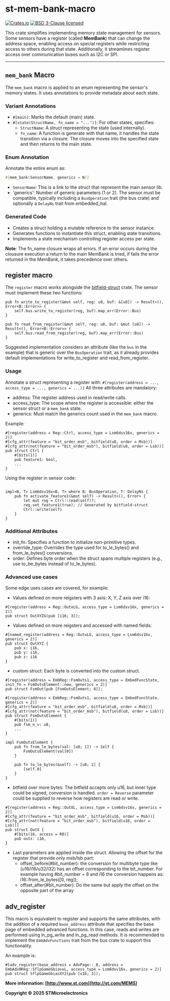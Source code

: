 # st-mem-bank-macro
[![Crates.io][crates-badge]][crates-url]
[![BSD 3-Clause licensed][bsd-badge]][bsd-url]

[crates-badge]: https://img.shields.io/crates/v/st-mem-bank-macro
[crates-url]: https://crates.io/crates/st-mem-bank-macro
[bsd-badge]: https://img.shields.io/crates/l/st-mem-bank-macro
[bsd-url]: https://opensource.org/licenses/BSD-3-Clause

This crate simplifies implementing memory state management for sensors. Some sensors have a register (called **MemBank**) that can change the address space, enabling access on special registers while restricting access to others during that state. Additionally, it streamlines register access over communication buses such as I2C or SPI.

---

## `mem_bank` Macro

The `mem_bank` macro is applied to an enum representing the sensor's memory states. It uses annotations to provide metadata about each state.

### Variant Annotations

- `#[main]`: Marks the default (main) state.
- `#[state(StructName, fn_name = "...")]`: For other states, specifies:
  - `StructName`: A struct representing the state (used internally).
  - `fn_name`: A function is generate with that name, it handles the state transition via a closure. The closure moves into the specified state and then returns to the main state.

### Enum Annotation

Annotate the entire enum as:

```rust
#[mem_bank(SensorName, generics = N)]
```
- `SensorName`: This is a link to the struct that represent the main sensor lib.
- 'generics': Number of generic parameters (1 or 2). The sensor must be compatible, typically including a `BusOperation` trait (the bus crate) and optionally a `DelayNs` trait from embedded_hal.


### Generated Code

- Creates a struct holding a mutable reference to the sensor instance.
- Generates functions to instantiate this struct, enabling state transitions.
- Implements a state mechanism controlling register access per state.

**Note**: The fn_name closure wraps all errors. If an error occurs during the clousure execution a return to the main MemBank is tried, if fails the error returned   in the MemBank, it takes precedence over others.

## register macro

The `register` macro works alongside the [bitfield-struct](https://crates.io/crates/bitfield-struct) crate. The sensor must implement these two functions:
```[Rust]
pub fn write_to_register(&mut self, reg: u8, buf: &[u8]) -> Result<(), Error<B::Error>> {
    self.bus.write_to_register(reg, buf).map_err(Error::Bus)
}

pub fn read_from_register(&mut self, reg: u8, buf: &mut [u8]) -> Result<(), Error<B::Error>> {
    self.bus.read_from_register(reg, buf).map_err(Error::Bus)
}
```
Suggested implementation considers an attribute (like the `bus` in the example) that is generic over the `BusOperation` trait, as it already provides default implementations for write_to_register and read_from_register.


### Usage

Annotate a struct representing a register with: `#[register(address = ..., access_type = ..., generics = ...)]`
All three attributes are mandatory:
- address: The register address used in read/write calls.
- access_type: The scope where the register is accessible: either the sensor struct or a `mem_bank` state.
- generics: Must match the generics count used in the `mem_bank` macro.

Example:

```[Rust]
#[register(address = Reg::Ctrl, access_type = Lsm6dsv16x, generics = 2)]
#[cfg_attr(feature = "bit_order_msb", bitfield(u8, order = Msb))]
#[cfg_attr(not(feature = "bit_order_msb"), bitfield(u8, order = Lsb))]
pub struct Ctrl {
    #[bits(1)]
    pub feature1: bool,
    ...
}
```

Using the register in sensor code:
```[Rust]

impl<B, T> Lsm6dsv16x<B, T> where B: BusOperation, T: DelayNs {
    pub fn activate_feature1(&mut self) -> Result<(), Error> {
        let mut reg = Ctrl::read(self)?;
        reg.set_feature1(true); // Generated by bitfield-struct
        Ctrl::write(self)
    }
}

```

### Additional Attributes
- init_fn: Specifies a function to initialize non-primitive types.
- override_type: Overrides the type used for to_le_bytes() and from_le_bytes() conversions.
- order: Defines byte order when the struct spans multiple registers (e.g., use to_be_bytes instead of to_le_bytes).

### Advanced use cases

Some edge uses cases are covered, for example:

- Values defined on more reigsters with 3 axis: X, Y, Z axis over i16:
```
#[register(address = Reg::OutxLG, access_type = Lsm6dsv16x, generics = 2)]
pub struct OutXYZG(pub [i16; 3]);
```
- Values defined on more reigsters and accessed with named fields:
```
#[named_register(address = Reg::OutxLG, access_type = Lsm6dsv16x, generics = 2)]
pub struct OutXYZ {
    pub x: i16,
    pub y: i16,
    pub z: i16
}
```

- custom struct: Each byte is converted into the custom struct.
```
#[register(address = EmbReg::FsmOuts1, access_type = EmbedFuncState, init_fn = FsmOutsElement::new, generics = 2)]
pub struct FsmOut(pub [FsmOutsElement; 8]);

#[register(address = EmbReg::FsmOuts1, access_type = EmbedFuncState, generics = 2)]
#[cfg_attr(feature = "bit_order_msb", bitfield(u8, order = Msb))]
#[cfg_attr(not(feature = "bit_order_msb"), bitfield(u8, order = Lsb))]
pub struct FsmOutsElement {
    #[bits(1)]
    pub fsm_n_v: u8,
    ...
}

impl FsmOutsElement {
    pub fn from_le_bytes(val: [u8; 1]) -> Self {
        FsmOutsElement(val[0])
    }

    pub fn to_le_bytes(&self) -> [u8; 1] {
        [self.0]
    }
}
```
- bitfield over more bytes: The bitfield accepts only u16, but inner type could be signed, conversion is handled. `order = Reverse` parameter could be supplied to reverse how registers are read or write.
```[rust]
#[register(address = Reg::OutXL, access_type = Lsm6dsv16x, generics = 2)]
#[cfg_attr(feature = "bit_order_msb", bitfield(u16, order = Msb))]
#[cfg_attr(not(feature = "bit_order_msb"), bitfield(u16, order = Lsb))]
pub struct OutX {
    #[bits(16, access = RO)]
    pub outx: i16,
}
```

- Last parameters are applied inside the struct. Allowing the offset for the register that provide only msb/lsb part:
    - offset_before(#bit_number): the conversion for multibyte type like (u16/i16/u32/i32) has an offset corresponding to the bit_number. For example having #bit_number = 8 and i16 the conversion happens as: i16::from_le_bytes([0, reg]);
    - offset_after(#bit_number): Do the same but apply the offset on the opposite part of the array

## adv_register
This macro is equivalent to register and supports the same attributes, with the addition of a required `base_address` attribute that specifies the base page of embedded advanced functions. In this case, reads and writes are performed using ln_pg_write and ln_pg_read methods. It is recommended to implement the `EmbAdvFunctions` trait from the bus crate to support this functionality.

An example is:
```[rust]
#[adv_register(base_address = AdvPage::_0, address = EmbAdv0Reg::SflpGameGbiasxL, access_type = Lsm6dsv16x, generics = 2)]
pub struct SflpGameGbiasXYZ(pub [u16; 3]);
```
**More information: [http://www.st.com](http://st.com/MEMS)**

**Copyright © 2025 STMicroelectronics**